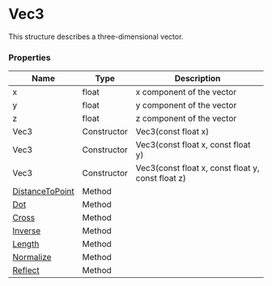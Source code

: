 # Vec3 #
This structure describes a three-dimensional vector.

### Properties ###
| Name | Type | Description |
| - | - | - |
| x | float | x component of the vector |
| y | float | y component of the vector |
| z | float | z component of the vector |
| Vec3 | Constructor | Vec3(const float x) |
| Vec3 | Constructor | Vec3(const float x, const float y) |
| Vec3 | Constructor | Vec3(const float x, const float y, const float z)|
| [DistanceToPoint](Vec3_DistanceToPoint.md) | Method | |
| [Dot](Vec3_Dot.md) | Method | |
| [Cross](Vec3_Cross.md) | Method | |
| [Inverse](Vec3_Inverse.md) | Method | |
| [Length](Vec3_Length.md) | Method | |
| [Normalize](Vec3_Normalize.md) | Method | |
| [Reflect](Vec3_Reflect.md) | Method | |
